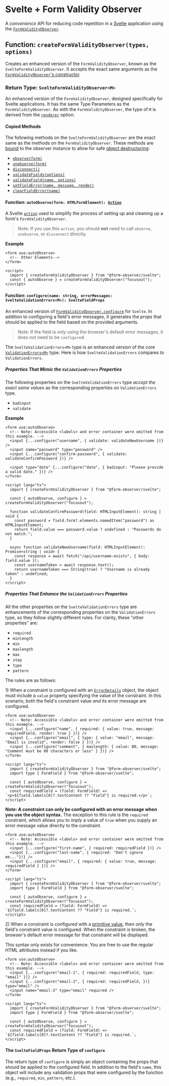 # Svelte + Form Validity Observer

A _convenience_ API for reducing code repetition in a [Svelte](https://svelte.dev/) application using the [`FormValidityObserver`](../README.md).

## Function: `createFormValidityObserver(types, options)`

Creates an enhanced version of the `FormValidityObserver`, known as the `SvelteFormValidityObserver`. It accepts the exact same arguments as the [`FormValidityObserver`'s constructor](../README.md#constructor-formvalidityobservertypes-options).

### Return Type: `SvelteFormValidityObserver<M>`

An enhanced version of the `FormValidityObserver`, designed specifically for Svelte applications. It has the same Type Parameters as the `FormValidityObserver`. As with the `FormValidityObserver`, the type of `M` is derived from the [`renderer`](../README.md#form-validity-observer-options-renderer) option.

#### Copied Methods

The following methods on the `SvelteFormValidityObserver` are the exact same as the methods on the `FormValidityObserver`. These methods are [bound](https://developer.mozilla.org/en-US/docs/Web/JavaScript/Reference/Global_objects/Function/bind) to the observer instance to allow for safe [object destructuring](https://developer.mozilla.org/en-US/docs/Web/JavaScript/Reference/Operators/Destructuring_assignment#object_destructuring):

- [`observe(form)`](../README.md#method-formvalidityobserverobserveform-htmlformelement-boolean)
- [`unobserve(form)`](../README.md#method-formvalidityobserverunobserveform-htmlformelement-boolean)
- [`disconnect()`](../README.md#method-formvalidityobserverdisconnect-void)
- [`validateFields(options)`](../README.md#method-formvalidityobservervalidatefieldsoptions-validatefieldsoptions-boolean--promiseboolean)
- [`validateField(name, options)`](../README.md#method-formvalidityobservervalidatefieldname-string-options-validatefieldoptions-boolean--promiseboolean)
- [`setFieldError(name, message, render)`](../README.md#method-formvalidityobserversetfielderrorname-string-message-errormessagestringerrormessagem-render-boolean-void)
- [`clearFieldError(name)`](../README.md#method-formvalidityobserverclearfielderrorname-string-void)

#### Function: `autoObserve(form: HTMLFormElement): `[`Action`](https://svelte.dev/docs/svelte-action)

A Svelte [`action`](https://learn.svelte.dev/tutorial/actions) used to simplify the process of setting up and cleaning up a form's `FormValidityObserver`.

> Note: If you use this `action`, you should **not** need to call `observe`, `unobserve`, or `disconnect` directly.

**Example**

```svelte
<form use:autoObserve>
  <!-- Other Elements-->
</form>

<script>
  import { createFormValidityObserver } from "@form-observer/svelte";
  const { autoObserve } = createFormValidityObserver("focusout");
</script>
```

#### Function: `configure(name: string, errorMessages: SvelteValidationErrors<M>): SvelteFieldProps`

An enhanced version of [`FormValidityObserver.configure`](../README.md#method-formvalidityobserverconfigurename-string-errormessages-validationerrorsm-void) for `Svelte`. In addition to configuring a field's error messages, it generates the props that should be applied to the field based on the provided arguments.

> Note: If the field is _only_ using the browser's default error messages, it does _not_ need to be `configure`d.

The `SvelteValidationErrors<M>` type is an enhanced version of the core [`ValidationErrors<M>`](../types.md#validationerrorsm) type. Here is how `SvelteValidationErrors` compares to `ValidationErrors`.

##### Properties That Mimic the `ValidationErrors` Properties

The following properties on the `SvelteValidationErrors` type _accept the exact same values_ as the corresponding properties on `ValidationErrors` type.

- `badinput`
- `validate`

**Example**

```svelte
<form use:autoObserve>
  <!-- Note: Accessible <labels> and error container were omitted from this example. -->
  <input {...configure("username", { validate: validateNewUsername })} />
  <input name="password" type="password" />
  <input {...configure("confirm-password", { validate: validateConfirmPassword })} />

  <input type="date" {...configure("date", { badinput: "Please provide a valid date." })} />
</form>

<script lang="ts">
  import { createFormValidityObserver } from "@form-observer/svelte";

  const { autoObserve, configure } = createFormValidityObserver("focusout");

  function validateConfirmPassword(field: HTMLInputElement): string | void {
    const password = field.form?.elements.namedItem("password") as HTMLInputElement;
    return field.value === password.value ? undefined : "Passwords do not match.";
  }

  async function validateNewUsername(field: HTMLInputElement): Promise<string | void> {
    const response = await fetch("/api/username-exists", { body: field.value });
    const usernameTaken = await response.text();
    return usernameTaken === String(true) ? "Username is already taken" : undefined;
  }
</script>
```

##### Properties That _Enhance_ the `ValidationErrors` Properties

All the other properties on the `SvelteValidationErrors` type are enhancements of the corresponding properties on the `ValidationErrors` type, so they follow slightly different rules. For clarity, these "other properties" are:

- `required`
- `minlength`
- `min`
- `maxlength`
- `max`
- `step`
- `type`
- `pattern`

The rules are as follows:

1&rpar; When a constraint is configured with an [`ErrorDetails`](../types.md#errordetailsm) object, the object must include a `value` property specifying the value of the constraint. In this scenario, both the field's constraint value _and_ its error message are configured.

```svelte
<form use:autoObserve>
  <!-- Note: Accessible <labels> and error container were omitted from this example. -->
  <input {...configure("name", { required: { value: true, message: requiredField, render: true } })} />
  <input {...configure("email", { type: { value: "email", message: "Email is invalid", render: false } })} />
  <input {...configure("comment", { maxlength: { value: 80, message: "Comment must be 80 characters or less" } })} />
</form>

<script lang="ts">
  import { createFormValidityObserver } from "@form-observer/svelte";
  import type { FormField } from "@form-observer/svelte";

  const { autoObserve, configure } = createFormValidityObserver("focusout");
  const requiredField = (field: FormField) => `<p>${field.labels[0]?.textContent ?? "Field"} is required.</p>`;
</script>
```

**Note: A constraint can only be configured with an error message when you use the object syntax.** The exception to this rule is the `required` constraint, which allows you to _imply_ a value of `true` when you supply an error message value directly to the constraint.

```svelte
<form use:autoObserve>
  <!-- Note: Accessible <labels> and error container were omitted from this example. -->
  <input {...configure("first-name", { required: requiredField })} />
  <input {...configure("last-name", { required: "Don't ignore me..."})} />
  <input {...configure("email", { required: { value: true, message: requiredField } })} />
</form>

<script lang="ts">
  import { createFormValidityObserver } from "@form-observer/svelte";
  import type { FormField } from "@form-observer/svelte";

  const { autoObserve, configure } = createFormValidityObserver("focusout");
  const requiredField = (field: FormField) => `${field.labels[0]?.textContent ?? "Field"} is required.`;
</script>
```

2&rpar; When a constraint is configured with a [primitive value](https://developer.mozilla.org/en-US/docs/Glossary/Primitive), then _only_ the field's constraint value is configured. When the constraint is broken, the browser's default error message for that constraint will be displayed.

This syntax only exists for convenience. You are free to use the regular HTML attributes instead if you like.

```svelte
<form use:autoObserve>
  <!-- Note: Accessible <labels> and error container were omitted from this example. -->
  <input {...configure("email-1", { required: requiredField, type: "email" })} />
  <input {...configure("email-2", { required: requiredField, })} type="email" />
  <input name="email-3" type="email" required />
</form>

<script lang="ts">
  import { createFormValidityObserver } from "@form-observer/svelte";
  import type { FormField } from "@form-observer/svelte";

  const { autoObserve, configure } = createFormValidityObserver("focusout");
  const requiredField = (field: FormField) => `${field.labels[0]?.textContent ?? "Field"} is required.`;
</script>
```

#### The `SvelteFieldProps` Return Type of `configure`

The return type of `configure` is simply an object containing the props that should be applied to the configured field. In addition to the field's `name`, this object will include any validation props that were configured by the function (e.g., `required`, `min`, `pattern`, etc.).
